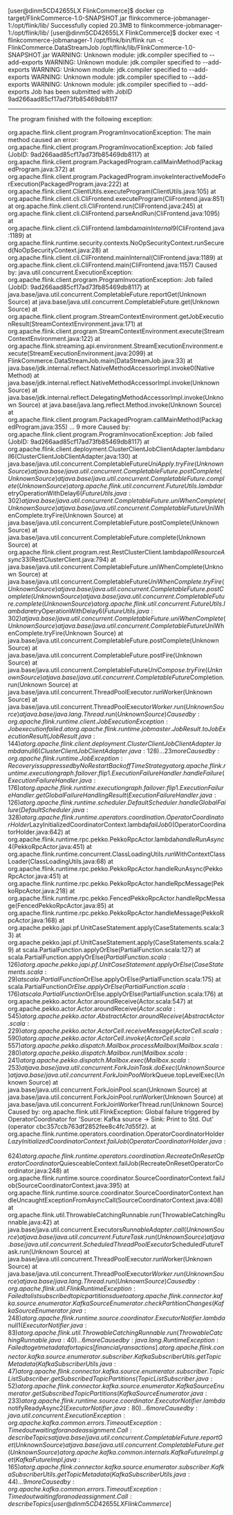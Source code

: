 [user@dinm5CD42655LX FlinkCommerce]$ docker cp target/FlinkCommerce-1.0-SNAPSHOT.jar flinkcommerce-jobmanager-1:/opt/flink/lib/
Successfully copied 20.3MB to flinkcommerce-jobmanager-1:/opt/flink/lib/
[user@dinm5CD42655LX FlinkCommerce]$ docker exec -t flinkcommerce-jobmanager-1 /opt/flink/bin/flink run -c FlinkCommerce.DataStreamJob /opt/flink/lib/FlinkCommerce-1.0-SNAPSHOT.jar
WARNING: Unknown module: jdk.compiler specified to --add-exports
WARNING: Unknown module: jdk.compiler specified to --add-exports
WARNING: Unknown module: jdk.compiler specified to --add-exports
WARNING: Unknown module: jdk.compiler specified to --add-exports
WARNING: Unknown module: jdk.compiler specified to --add-exports
Job has been submitted with JobID 9ad266aad85cf17ad73fb85469db8117

------------------------------------------------------------
 The program finished with the following exception:

org.apache.flink.client.program.ProgramInvocationException: The main method caused an error: org.apache.flink.client.program.ProgramInvocationException: Job failed (JobID: 9ad266aad85cf17ad73fb85469db8117)
        at org.apache.flink.client.program.PackagedProgram.callMainMethod(PackagedProgram.java:372)
        at org.apache.flink.client.program.PackagedProgram.invokeInteractiveModeForExecution(PackagedProgram.java:222)
        at org.apache.flink.client.ClientUtils.executeProgram(ClientUtils.java:105)
        at org.apache.flink.client.cli.CliFrontend.executeProgram(CliFrontend.java:851)
        at org.apache.flink.client.cli.CliFrontend.run(CliFrontend.java:245)
        at org.apache.flink.client.cli.CliFrontend.parseAndRun(CliFrontend.java:1095)
        at org.apache.flink.client.cli.CliFrontend.lambda$mainInternal$9(CliFrontend.java:1189)
        at org.apache.flink.runtime.security.contexts.NoOpSecurityContext.runSecured(NoOpSecurityContext.java:28)
        at org.apache.flink.client.cli.CliFrontend.mainInternal(CliFrontend.java:1189)
        at org.apache.flink.client.cli.CliFrontend.main(CliFrontend.java:1157)
Caused by: java.util.concurrent.ExecutionException: org.apache.flink.client.program.ProgramInvocationException: Job failed (JobID: 9ad266aad85cf17ad73fb85469db8117)
        at java.base/java.util.concurrent.CompletableFuture.reportGet(Unknown Source)
        at java.base/java.util.concurrent.CompletableFuture.get(Unknown Source)
        at org.apache.flink.client.program.StreamContextEnvironment.getJobExecutionResult(StreamContextEnvironment.java:171)
        at org.apache.flink.client.program.StreamContextEnvironment.execute(StreamContextEnvironment.java:122)
        at org.apache.flink.streaming.api.environment.StreamExecutionEnvironment.execute(StreamExecutionEnvironment.java:2099)
        at FlinkCommerce.DataStreamJob.main(DataStreamJob.java:33)
        at java.base/jdk.internal.reflect.NativeMethodAccessorImpl.invoke0(Native Method)
        at java.base/jdk.internal.reflect.NativeMethodAccessorImpl.invoke(Unknown Source)
        at java.base/jdk.internal.reflect.DelegatingMethodAccessorImpl.invoke(Unknown Source)
        at java.base/java.lang.reflect.Method.invoke(Unknown Source)
        at org.apache.flink.client.program.PackagedProgram.callMainMethod(PackagedProgram.java:355)
        ... 9 more
Caused by: org.apache.flink.client.program.ProgramInvocationException: Job failed (JobID: 9ad266aad85cf17ad73fb85469db8117)
        at org.apache.flink.client.deployment.ClusterClientJobClientAdapter.lambda$null$6(ClusterClientJobClientAdapter.java:130)
        at java.base/java.util.concurrent.CompletableFuture$UniApply.tryFire(Unknown Source)
        at java.base/java.util.concurrent.CompletableFuture.postComplete(Unknown Source)
        at java.base/java.util.concurrent.CompletableFuture.complete(Unknown Source)
        at org.apache.flink.util.concurrent.FutureUtils.lambda$retryOperationWithDelay$6(FutureUtils.java:302)
        at java.base/java.util.concurrent.CompletableFuture.uniWhenComplete(Unknown Source)
        at java.base/java.util.concurrent.CompletableFuture$UniWhenComplete.tryFire(Unknown Source)
        at java.base/java.util.concurrent.CompletableFuture.postComplete(Unknown Source)
        at java.base/java.util.concurrent.CompletableFuture.complete(Unknown Source)
        at org.apache.flink.client.program.rest.RestClusterClient.lambda$pollResourceAsync$33(RestClusterClient.java:794)
        at java.base/java.util.concurrent.CompletableFuture.uniWhenComplete(Unknown Source)
        at java.base/java.util.concurrent.CompletableFuture$UniWhenComplete.tryFire(Unknown Source)
        at java.base/java.util.concurrent.CompletableFuture.postComplete(Unknown Source)
        at java.base/java.util.concurrent.CompletableFuture.complete(Unknown Source)
        at org.apache.flink.util.concurrent.FutureUtils.lambda$retryOperationWithDelay$6(FutureUtils.java:302)
        at java.base/java.util.concurrent.CompletableFuture.uniWhenComplete(Unknown Source)
        at java.base/java.util.concurrent.CompletableFuture$UniWhenComplete.tryFire(Unknown Source)
        at java.base/java.util.concurrent.CompletableFuture.postComplete(Unknown Source)
        at java.base/java.util.concurrent.CompletableFuture.postFire(Unknown Source)
        at java.base/java.util.concurrent.CompletableFuture$UniCompose.tryFire(Unknown Source)
        at java.base/java.util.concurrent.CompletableFuture$Completion.run(Unknown Source)
        at java.base/java.util.concurrent.ThreadPoolExecutor.runWorker(Unknown Source)
        at java.base/java.util.concurrent.ThreadPoolExecutor$Worker.run(Unknown Source)
        at java.base/java.lang.Thread.run(Unknown Source)
Caused by: org.apache.flink.runtime.client.JobExecutionException: Job execution failed.
        at org.apache.flink.runtime.jobmaster.JobResult.toJobExecutionResult(JobResult.java:144)
        at org.apache.flink.client.deployment.ClusterClientJobClientAdapter.lambda$null$6(ClusterClientJobClientAdapter.java:128)
        ... 23 more
Caused by: org.apache.flink.runtime.JobException: Recovery is suppressed by NoRestartBackoffTimeStrategy
        at org.apache.flink.runtime.executiongraph.failover.flip1.ExecutionFailureHandler.handleFailure(ExecutionFailureHandler.java:176)
        at org.apache.flink.runtime.executiongraph.failover.flip1.ExecutionFailureHandler.getGlobalFailureHandlingResult(ExecutionFailureHandler.java:126)   
        at org.apache.flink.runtime.scheduler.DefaultScheduler.handleGlobalFailure(DefaultScheduler.java:328)
        at org.apache.flink.runtime.operators.coordination.OperatorCoordinatorHolder$LazyInitializedCoordinatorContext.lambda$failJob$0(OperatorCoordinatorHolder.java:642)
        at org.apache.flink.runtime.rpc.pekko.PekkoRpcActor.lambda$handleRunAsync$4(PekkoRpcActor.java:451)
        at org.apache.flink.runtime.concurrent.ClassLoadingUtils.runWithContextClassLoader(ClassLoadingUtils.java:68)
        at org.apache.flink.runtime.rpc.pekko.PekkoRpcActor.handleRunAsync(PekkoRpcActor.java:451)
        at org.apache.flink.runtime.rpc.pekko.PekkoRpcActor.handleRpcMessage(PekkoRpcActor.java:218)
        at org.apache.flink.runtime.rpc.pekko.FencedPekkoRpcActor.handleRpcMessage(FencedPekkoRpcActor.java:85)
        at org.apache.flink.runtime.rpc.pekko.PekkoRpcActor.handleMessage(PekkoRpcActor.java:168)
        at org.apache.pekko.japi.pf.UnitCaseStatement.apply(CaseStatements.scala:33)
        at org.apache.pekko.japi.pf.UnitCaseStatement.apply(CaseStatements.scala:29)
        at scala.PartialFunction.applyOrElse(PartialFunction.scala:127)
        at scala.PartialFunction.applyOrElse$(PartialFunction.scala:126)
        at org.apache.pekko.japi.pf.UnitCaseStatement.applyOrElse(CaseStatements.scala:29)
        at scala.PartialFunction$OrElse.applyOrElse(PartialFunction.scala:175)
        at scala.PartialFunction$OrElse.applyOrElse(PartialFunction.scala:176)
        at scala.PartialFunction$OrElse.applyOrElse(PartialFunction.scala:176)
        at org.apache.pekko.actor.Actor.aroundReceive(Actor.scala:547)
        at org.apache.pekko.actor.Actor.aroundReceive$(Actor.scala:545)
        at org.apache.pekko.actor.AbstractActor.aroundReceive(AbstractActor.scala:229)
        at org.apache.pekko.actor.ActorCell.receiveMessage(ActorCell.scala:590)
        at org.apache.pekko.actor.ActorCell.invoke(ActorCell.scala:557)
        at org.apache.pekko.dispatch.Mailbox.processMailbox(Mailbox.scala:280)
        at org.apache.pekko.dispatch.Mailbox.run(Mailbox.scala:241)
        at org.apache.pekko.dispatch.Mailbox.exec(Mailbox.scala:253)
        at java.base/java.util.concurrent.ForkJoinTask.doExec(Unknown Source)
        at java.base/java.util.concurrent.ForkJoinPool$WorkQueue.topLevelExec(Unknown Source)
        at java.base/java.util.concurrent.ForkJoinPool.scan(Unknown Source)
        at java.base/java.util.concurrent.ForkJoinPool.runWorker(Unknown Source)
        at java.base/java.util.concurrent.ForkJoinWorkerThread.run(Unknown Source)
Caused by: org.apache.flink.util.FlinkException: Global failure triggered by OperatorCoordinator for 'Source: Kafka source -> Sink: Print to Std. Out' (operator cbc357ccb763df2852fee8c4fc7d55f2).
        at org.apache.flink.runtime.operators.coordination.OperatorCoordinatorHolder$LazyInitializedCoordinatorContext.failJob(OperatorCoordinatorHolder.java:624)
        at org.apache.flink.runtime.operators.coordination.RecreateOnResetOperatorCoordinator$QuiesceableContext.failJob(RecreateOnResetOperatorCoordinator.java:248)
        at org.apache.flink.runtime.source.coordinator.SourceCoordinatorContext.failJob(SourceCoordinatorContext.java:395)
        at org.apache.flink.runtime.source.coordinator.SourceCoordinatorContext.handleUncaughtExceptionFromAsyncCall(SourceCoordinatorContext.java:408)      
        at org.apache.flink.util.ThrowableCatchingRunnable.run(ThrowableCatchingRunnable.java:42)
        at java.base/java.util.concurrent.Executors$RunnableAdapter.call(Unknown Source)
        at java.base/java.util.concurrent.FutureTask.run(Unknown Source)
        at java.base/java.util.concurrent.ScheduledThreadPoolExecutor$ScheduledFutureTask.run(Unknown Source)
        at java.base/java.util.concurrent.ThreadPoolExecutor.runWorker(Unknown Source)
        at java.base/java.util.concurrent.ThreadPoolExecutor$Worker.run(Unknown Source)
        at java.base/java.lang.Thread.run(Unknown Source)
Caused by: org.apache.flink.util.FlinkRuntimeException: Failed to list subscribed topic partitions due to
        at org.apache.flink.connector.kafka.source.enumerator.KafkaSourceEnumerator.checkPartitionChanges(KafkaSourceEnumerator.java:248)
        at org.apache.flink.runtime.source.coordinator.ExecutorNotifier.lambda$null$1(ExecutorNotifier.java:83)
        at org.apache.flink.util.ThrowableCatchingRunnable.run(ThrowableCatchingRunnable.java:40)
        ... 6 more
Caused by: java.lang.RuntimeException: Failed to get metadata for topics [financial_transactions].
        at org.apache.flink.connector.kafka.source.enumerator.subscriber.KafkaSubscriberUtils.getTopicMetadata(KafkaSubscriberUtils.java:47)
        at org.apache.flink.connector.kafka.source.enumerator.subscriber.TopicListSubscriber.getSubscribedTopicPartitions(TopicListSubscriber.java:52)       
        at org.apache.flink.connector.kafka.source.enumerator.KafkaSourceEnumerator.getSubscribedTopicPartitions(KafkaSourceEnumerator.java:233)
        at org.apache.flink.runtime.source.coordinator.ExecutorNotifier.lambda$notifyReadyAsync$2(ExecutorNotifier.java:80)
        ... 6 more
Caused by: java.util.concurrent.ExecutionException: org.apache.kafka.common.errors.TimeoutException: Timed out waiting for a node assignment. Call: describeTopics
        at java.base/java.util.concurrent.CompletableFuture.reportGet(Unknown Source)
        at java.base/java.util.concurrent.CompletableFuture.get(Unknown Source)
        at org.apache.kafka.common.internals.KafkaFutureImpl.get(KafkaFutureImpl.java:165)
        at org.apache.flink.connector.kafka.source.enumerator.subscriber.KafkaSubscriberUtils.getTopicMetadata(KafkaSubscriberUtils.java:44)
        ... 9 more
Caused by: org.apache.kafka.common.errors.TimeoutException: Timed out waiting for a node assignment. Call: describeTopics
[user@dinm5CD42655LX FlinkCommerce]$ 
